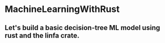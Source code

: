 # MachineLearningWithRust
## Let's build a basic decision-tree ML model using rust and the linfa crate.
